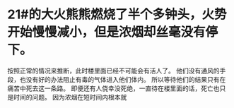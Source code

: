 # 21#的大火熊熊燃烧了半个多钟头，火势开始慢慢减小，但是浓烟却丝毫没有停下。
按照正常的情况来推断，此时楼里面已经不可能会有活人了。
他们没有通风的手段，也没有好的办法阻止有毒的气体进入他们体内。
所以等待他们的结果只有在痛苦中死去这一条路。
即便还有人侥幸没死绝，一直待在楼里面的话，死亡也只是时间的问题。
因为浓烟在短时间内根本就

